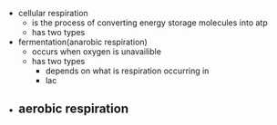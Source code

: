 - cellular respiration
	- is the process of converting energy storage molecules into atp
	- has two types
- fermentation(anarobic respiration)
	- occurs when oxygen is unavailible
	- has two types
		- depends on what is respiration occurring in
		- lac
- aerobic respiration
	-